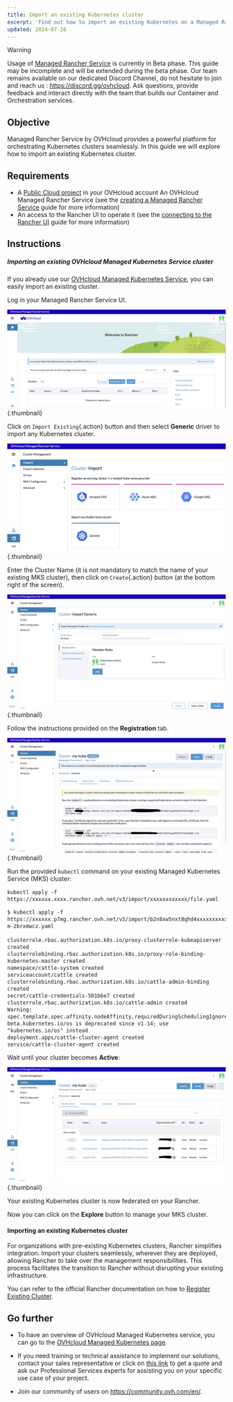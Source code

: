 ```yaml
---
title: Import an existing Kubernetes cluster
excerpt: 'Find out how to import an existing Kubernetes on a Managed Rancher Service'
updated: 2024-07-26
---
```


> [!warning]
>
> Usage of [Managed Rancher Service](https://labs.ovhcloud.com/en/managed-rancher-service/) is currently in Beta phase.
> This guide may be incomplete and will be extended during the beta phase. Our team remains available on our dedicated Discord Channel, do not hesitate to join and reach us : <https://discord.gg/ovhcloud>. Ask questions, provide feedback and interact directly with the team that builds our Container and Orchestration services.
>

## Objective

Managed Rancher Service by OVHcloud provides a powerful platform for orchestrating Kubernetes clusters seamlessly. In this guide we will explore how to import an existing Kubernetes cluster.

## Requirements

- A [Public Cloud project](https://www.ovhcloud.com/es-es/public-cloud/) in your OVHcloud account
An OVHcloud Managed Rancher Service (see the [creating a Managed Rancher Service](/pages/public_cloud/containers_orchestration/managed_rancher_service/create-update-rancher) guide for more information)
- An access to the Rancher UI to operate it (see the [connecting to the Rancher UI](/pages/public_cloud/containers_orchestration/managed_rancher_service/create-update-rancher) guide for more information)

## Instructions

##### Importing an existing OVHcloud Managed Kubernetes Service cluster

If you already use our [OVHcloud Managed Kubernetes Service](https://www.ovhcloud.com/es-es/public-cloud/kubernetes/), you can easily import an existing cluster.

Log in your Managed Rancher Service UI.

![OVHcloud Managed Rancher Service UI](images/rancher-ui.png){.thumbnail}

Click on `Import Existing`{.action} button and then select **Generic** driver to import any Kubernetes cluster.

![OVHcloud Managed Rancher Service UI generic](images/generic-driver.png){.thumbnail}

Enter the Cluster Name (it is not mandatory to match the name of your existing MKS cluster), then click on `Create`{.action} button (at the bottom right of the screen).

![OVHcloud Managed Rancher Service UI MKS name](images/mks-name.png){.thumbnail}

Follow the instructions provided on the **Registration** tab.

![OVHcloud Managed Rancher Service UI Register Cluster Instructions](images/register-cluster-instructions.png){.thumbnail}

Run the provided `kubectl` command on your existing Managed Kubernetes Service (MKS) cluster:

```shell
kubectl apply -f https://xxxxxx.xxxx.rancher.ovh.net/v3/import/xxxxxxxxxxxx/file.yaml
```

```shell
$ kubectl apply -f https://xxxxxx.p7mg.rancher.ovh.net/v3/import/b2n8xw5nxt8qhd4xxxxxxxxxxxxxxxxxxxxxxxxxxxxxxxxxxxxx_c-m-2brxmwcz.yaml

clusterrole.rbac.authorization.k8s.io/proxy-clusterrole-kubeapiserver created
clusterrolebinding.rbac.authorization.k8s.io/proxy-role-binding-kubernetes-master created
namespace/cattle-system created
serviceaccount/cattle created
clusterrolebinding.rbac.authorization.k8s.io/cattle-admin-binding created
secret/cattle-credentials-501b6e7 created
clusterrole.rbac.authorization.k8s.io/cattle-admin created
Warning: spec.template.spec.affinity.nodeAffinity.requiredDuringSchedulingIgnoredDuringExecution.nodeSelectorTerms[0].matchExpressions[0].key: beta.kubernetes.io/os is deprecated since v1.14; use "kubernetes.io/os" instead
deployment.apps/cattle-cluster-agent created
service/cattle-cluster-agent created
```

Wait until your cluster becomes **Active**:

![Cluster Dashboard](images/cluster-dashboard-explore.png){.thumbnail}

Your existing Kubernetes cluster is now federated on your Rancher.

Now you can click on the **Explore** button to manage your MKS cluster.

#### Importing an existing Kubernetes cluster

For organizations with pre-existing Kubernetes clusters, Rancher simplifies integration. Import your clusters seamlessly, wherever they are deployed, allowing Rancher to take over the management responsibilities. This process facilitates the transition to Rancher without disrupting your existing infrastructure.

You can refer to the official Rancher documentation on how to [Register Existing Cluster](https://ranchermanager.docs.rancher.com/how-to-guides/new-user-guides/kubernetes-clusters-in-rancher-setup/register-existing-clusters).

## Go further

- To have an overview of OVHcloud Managed Kubernetes service, you can go to the [OVHcloud Managed Kubernetes page](https://www.ovhcloud.com/es-es/public-cloud/kubernetes/).

- If you need training or technical assistance to implement our solutions, contact your sales representative or click on [this link](https://www.ovhcloud.com/es-es/professional-services/) to get a quote and ask our Professional Services experts for assisting you on your specific use case of your project.

- Join our community of users on <https://community.ovh.com/en/>.
